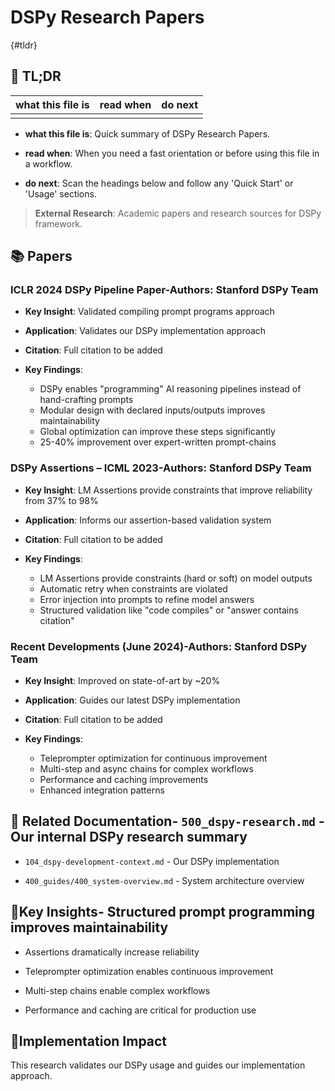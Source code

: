 <!-- CONTEXT_REFERENCE: 400_guides/400_context-priority-guide.md -->
<!-- MODULE_REFERENCE: 400_integration-patterns-guide.md -->
<!-- MODULE_REFERENCE: 400_guides/400_system-overview.md -->

# DSPy Research Papers

{#tldr}

## 🔎 TL;DR

| what this file is | read when | do next |
|---|---|---|
|  |  |  |

- **what this file is**: Quick summary of DSPy Research Papers.

- **read when**: When you need a fast orientation or before using this file in a workflow.

- **do next**: Scan the headings below and follow any 'Quick Start' or 'Usage' sections.

> **External Research**: Academic papers and research sources for DSPy framework.

## 📚 **Papers**

### **ICLR 2024 DSPy Pipeline Paper**-**Authors**: Stanford DSPy Team

- **Key Insight**: Validated compiling prompt programs approach

- **Application**: Validates our DSPy implementation approach

- **Citation**: Full citation to be added

- **Key Findings**:
  - DSPy enables "programming" AI reasoning pipelines instead of hand-crafting prompts
  - Modular design with declared inputs/outputs improves maintainability
  - Global optimization can improve these steps significantly
  - 25-40% improvement over expert-written prompt-chains

### **DSPy Assertions – ICML 2023**-**Authors**: Stanford DSPy Team

- **Key Insight**: LM Assertions provide constraints that improve reliability from 37% to 98%

- **Application**: Informs our assertion-based validation system

- **Citation**: Full citation to be added

- **Key Findings**:
  - LM Assertions provide constraints (hard or soft) on model outputs
  - Automatic retry when constraints are violated
  - Error injection into prompts to refine model answers
  - Structured validation like "code compiles" or "answer contains citation"

### **Recent Developments (June 2024)**-**Authors**: Stanford DSPy Team

- **Key Insight**: Improved on state-of-art by ~20%

- **Application**: Guides our latest DSPy implementation

- **Citation**: Full citation to be added

- **Key Findings**:
  - Teleprompter optimization for continuous improvement
  - Multi-step and async chains for complex workflows
  - Performance and caching improvements
  - Enhanced integration patterns

## 🔗 **Related Documentation**- `500_dspy-research.md` - Our internal DSPy research summary

- `104_dspy-development-context.md` - Our DSPy implementation

- `400_guides/400_system-overview.md` - System architecture overview

## 📖**Key Insights**- Structured prompt programming improves maintainability

- Assertions dramatically increase reliability

- Teleprompter optimization enables continuous improvement

- Multi-step chains enable complex workflows

- Performance and caching are critical for production use

## 🎯**Implementation Impact**

This research validates our DSPy usage and guides our implementation approach.
